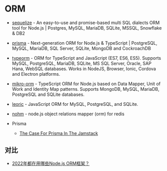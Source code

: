 # ORM

- [sequelize](https://github.com/sequelize/sequelize) - An easy-to-use and promise-based multi SQL dialects ORM tool for Node.js | Postgres, MySQL, MariaDB, SQLite, MSSQL, Snowflake & DB2
- [prisma](https://github.com/prisma/prisma) - Next-generation ORM for Node.js & TypeScript | PostgreSQL, MySQL, MariaDB, SQL Server, SQLite, MongoDB and CockroachDB
- [typeorm](https://github.com/typeorm/typeorm) - ORM for TypeScript and JavaScript (ES7, ES6, ES5). Supports MySQL, PostgreSQL, MariaDB, SQLite, MS SQL Server, Oracle, SAP Hana, WebSQL databases. Works in NodeJS, Browser, Ionic, Cordova and Electron platforms.
- [mikro-orm](https://github.com/mikro-orm/mikro-orm) - TypeScript ORM for Node.js based on Data Mapper, Unit of Work and Identity Map patterns. Supports MongoDB, MySQL, MariaDB, PostgreSQL and SQLite databases.
- [leoric](https://github.com/cyjake/leoric) - JavaScript ORM for MySQL, PostgreSQL, and SQLite.
- [nohm](https://github.com/maritz/nohm) - node.js object relations mapper (orm) for redis
- Prisma

    - [The Case For Prisma In The Jamstack](https://www.smashingmagazine.com/2022/06/case-prisma-jamstack/)


## 对比

- [2022年都在用哪些Node.js ORM框架？](https://www.jianshu.com/p/f62e02d44e60)

